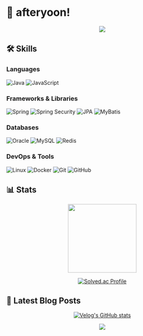 # 👋 afteryoon!

<div align="center">
  <img src="https://capsule-render.vercel.app/api?type=waving&color=BDBDC8&height=150&section=header" />
</div>

## 🛠 Skills

### Languages
![Java](https://img.shields.io/badge/Java-007396?style=for-the-badge&logo=java&logoColor=white)
![JavaScript](https://img.shields.io/badge/JavaScript-F7DF1E?style=for-the-badge&logo=javascript&logoColor=black)

### Frameworks & Libraries
![Spring](https://img.shields.io/badge/Spring-6DB33F?style=for-the-badge&logo=spring&logoColor=white)
![Spring Security](https://img.shields.io/badge/Spring_Security-6DB33F?style=for-the-badge&logo=spring-security&logoColor=white)
![JPA](https://img.shields.io/badge/JPA-59666C?style=for-the-badge&logo=hibernate&logoColor=white)
![MyBatis](https://img.shields.io/badge/MyBatis-000000?style=for-the-badge&logo=mybatis&logoColor=white)

### Databases
![Oracle](https://img.shields.io/badge/Oracle-F80000?style=for-the-badge&logo=oracle&logoColor=white)
![MySQL](https://img.shields.io/badge/MySQL-4479A1?style=for-the-badge&logo=mysql&logoColor=white)
![Redis](https://img.shields.io/badge/Redis-DC382D?style=for-the-badge&logo=redis&logoColor=white)

### DevOps & Tools
![Linux](https://img.shields.io/badge/Linux-FCC624?style=for-the-badge&logo=linux&logoColor=black)
![Docker](https://img.shields.io/badge/Docker-2496ED?style=for-the-badge&logo=docker&logoColor=white)
![Git](https://img.shields.io/badge/Git-F05032?style=for-the-badge&logo=git&logoColor=white)
![GitHub](https://img.shields.io/badge/GitHub-181717?style=for-the-badge&logo=github&logoColor=white)

## 📊 Stats

<div align="center">
  <img height="180em" src="https://github-readme-stats.vercel.app/api/top-langs/?username=afteryoon&layout=compact&langs_count=8&theme=dark"/>
</div>

<div align="center">
  
  [![Solved.ac Profile](http://mazassumnida.wtf/api/v2/generate_badge?boj=khsso10)](https://solved.ac/khsso10)
  
</div>

## 📝 Latest Blog Posts

<!-- BLOG-POST-LIST:START -->
<!-- BLOG-POST-LIST:END -->

<div align="center">
  
  [![Velog's GitHub stats](https://velog-readme-stats.vercel.app/api/list?name=afteryoon)](https://velog.io/@afteryoon)
  
</div>

<div align="center">
  <img src="https://capsule-render.vercel.app/api?type=waving&color=BDBDC8&height=150&section=footer" />
</div>

<!--
## 🚀 About Me
- 🌱 I'm currently learning ...
- 👯 I'm looking to collaborate on ...
- 💬 Ask me about ...
- 📫 How to reach me: ...
-->
